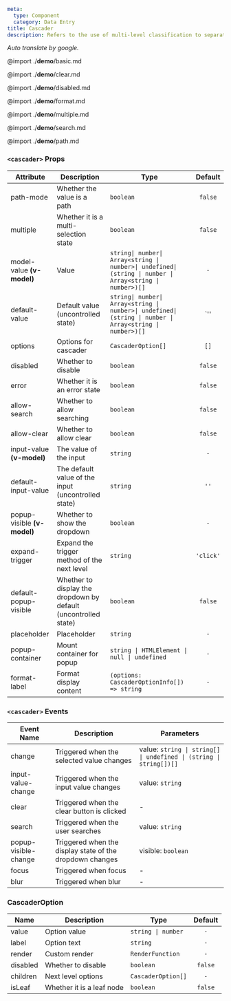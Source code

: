 ```yaml
meta:
  type: Component
  category: Data Entry
title: Cascader
description: Refers to the use of multi-level classification to separate the options when the number of selector options is large.
```

*Auto translate by google.*

@import ./__demo__/basic.md

@import ./__demo__/clear.md

@import ./__demo__/disabled.md

@import ./__demo__/format.md

@import ./__demo__/multiple.md

@import ./__demo__/search.md

@import ./__demo__/path.md


### `<cascader>` Props

|Attribute|Description|Type|Default|
|---|---|---|:---:|
|path-mode|Whether the value is a path|`boolean`|`false`|
|multiple|Whether it is a multi-selection state|`boolean`|`false`|
|model-value **(v-model)**|Value|`string\| number\| Array<string \| number>\| undefined\| (string \| number \| Array<string \| number>)[]`|`-`|
|default-value|Default value (uncontrolled state)|`string\| number\| Array<string \| number>\| undefined\| (string \| number \| Array<string \| number>)[]`|`'' | undefined | []`|
|options|Options for cascader|`CascaderOption[]`|`[]`|
|disabled|Whether to disable|`boolean`|`false`|
|error|Whether it is an error state|`boolean`|`false`|
|allow-search|Whether to allow searching|`boolean`|`false`|
|allow-clear|Whether to allow clear|`boolean`|`false`|
|input-value **(v-model)**|The value of the input|`string`|`-`|
|default-input-value|The default value of the input (uncontrolled state)|`string`|`''`|
|popup-visible **(v-model)**|Whether to show the dropdown|`boolean`|`-`|
|expand-trigger|Expand the trigger method of the next level|`string`|`'click'`|
|default-popup-visible|Whether to display the dropdown by default (uncontrolled state)|`boolean`|`false`|
|placeholder|Placeholder|`string`|`-`|
|popup-container|Mount container for popup|`string \| HTMLElement \| null \| undefined`|`-`|
|format-label|Format display content|`(options: CascaderOptionInfo[]) => string`|`-`|
### `<cascader>` Events

|Event Name|Description|Parameters|
|---|---|---|
|change|Triggered when the selected value changes|value: `string \| string[] \| undefined \| (string \| string[])[]`|
|input-value-change|Triggered when the input value changes|value: `string`|
|clear|Triggered when the clear button is clicked|-|
|search|Triggered when the user searches|value: `string`|
|popup-visible-change|Triggered when the display state of the dropdown changes|visible: `boolean`|
|focus|Triggered when focus|-|
|blur|Triggered when blur|-|




### CascaderOption

|Name|Description|Type|Default|
|---|---|---|:---:|
|value|Option value|`string \| number`|`-`|
|label|Option text|`string`|`-`|
|render|Custom render|`RenderFunction`|`-`|
|disabled|Whether to disable|`boolean`|`false`|
|children|Next level options|`CascaderOption[]`|`-`|
|isLeaf|Whether it is a leaf node|`boolean`|`false`|



